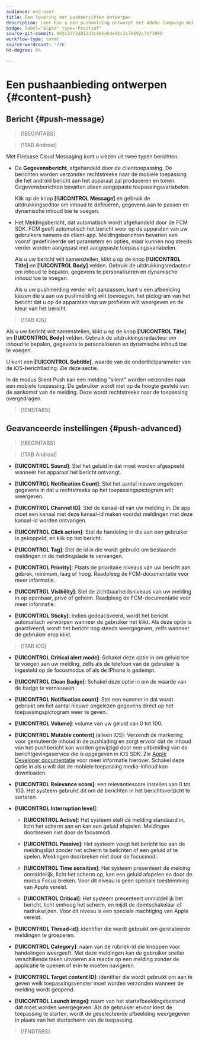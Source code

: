 ```yaml
---
audience: end-user
title: Een levering met pushberichten ontwerpen
description: Leer hoe u een pushmelding ontwerpt met Adobe Campaign Web
badge: label="Alpha" type="Positief"
source-git-commit: 965c2d72d81233c98beb4e4bc3c76692c7bf3990
workflow-type: tm+mt
source-wordcount: '726'
ht-degree: 6%

---
```


# Een pushaanbieding ontwerpen {#content-push}

## Bericht {#push-message}

>[!BEGINTABS]

>[!TAB Android]

Met Firebase Cloud Messaging kunt u kiezen uit twee typen berichten:

* De **Gegevensbericht**, afgehandeld door de clienttoepassing. De berichten worden verzonden rechtstreeks naar de mobiele toepassing die het android bericht aan het apparaat zal produceren en tonen. Gegevensberichten bevatten alleen aangepaste toepassingsvariabelen.

   Klik op de knop **[!UICONTROL Message]** en gebruik de uitdrukkingseditor om inhoud te definiëren, gegevens aan te passen en dynamische inhoud toe te voegen.

* Het Meldingsbericht, dat automatisch wordt afgehandeld door de FCM SDK. FCM geeft automatisch het bericht weer op de apparaten van uw gebruikers namens de client-app. Meldingsberichten bevatten een vooraf gedefinieerde set parameters en opties, maar kunnen nog steeds verder worden aangepast met aangepaste toepassingsvariabelen.

   Als u uw bericht wilt samenstellen, klikt u op de knop **[!UICONTROL Title]** en **[!UICONTROL Body]** velden. Gebruik de uitdrukkingsredacteur om inhoud te bepalen, gegevens te personaliseren en dynamische inhoud toe te voegen.

   Als u uw pushmelding verder wilt aanpassen, kunt u een afbeelding kiezen die u aan uw pushmelding wilt toevoegen, het pictogram van het bericht dat u op de apparaten van uw profielen wilt weergeven en de kleur van het bericht.

>[!TAB iOS]

Als u uw bericht wilt samenstellen, klikt u op de knop **[!UICONTROL Title]** en **[!UICONTROL Body]** velden. Gebruik de uitdrukkingsredacteur om inhoud te bepalen, gegevens te personaliseren en dynamische inhoud toe te voegen.

U kunt een **[!UICONTROL Subtitle]**, waarde van de ondertitelparameter van de iOS-berichtlading. Zie deze sectie.

In de modus Silent Push kan een melding &quot;silent&quot; worden verzonden naar een mobiele toepassing. De gebruiker wordt niet op de hoogte gesteld van de aankomst van de melding. Deze wordt rechtstreeks naar de toepassing overgedragen.

>[!ENDTABS]

## Geavanceerde instellingen {#push-advanced}

>[!BEGINTABS]

>[!TAB Android]

* **[!UICONTROL Sound]**: Stel het geluid in dat moet worden afgespeeld wanneer het apparaat het bericht ontvangt.

* **[!UICONTROL Notification Count]**: Stel het aantal nieuwe ongelezen gegevens in dat u rechtstreeks op het toepassingspictogram wilt weergeven.

* **[!UICONTROL Channel ID]**: Stel de kanaal-id van uw melding in. De app moet een kanaal met deze kanaal-id maken voordat meldingen met deze kanaal-id worden ontvangen.

* **[!UICONTROL Click action]**: Stel de handeling in die aan een gebruiker is gekoppeld, en klik op het bericht.

* **[!UICONTROL Tag]**: Stel de id in die wordt gebruikt om bestaande meldingen in de meldingslade te vervangen.

* **[!UICONTROL Priority]**: Plaats de prioritaire niveaus van uw bericht aan gebrek, minimum, laag of hoog. Raadpleeg de FCM-documentatie voor meer informatie.

* **[!UICONTROL Visibility]**: Stel de zichtbaarheidsniveaus van uw melding in op openbaar, privé of geheim. Raadpleeg de FCM-documentatie voor meer informatie.

* **[!UICONTROL Sticky]**: Indien gedeactiveerd, wordt het bericht automatisch verworpen wanneer de gebruiker het klikt. Als deze optie is geactiveerd, wordt het bericht nog steeds weergegeven, zelfs wanneer de gebruiker erop klikt.

>[!TAB iOS]

* **[!UICONTROL Critical alert mode]**: Schakel deze optie in om geluid toe te voegen aan uw melding, zelfs als de telefoon van de gebruiker is ingesteld op de focusmodus of als de iPhone is gedempt.

* **[!UICONTROL Clean Badge]**: Schakel deze optie in om de waarde van de badge te vernieuwen.

* **[!UICONTROL Notification count]**: Stel een nummer in dat wordt gebruikt om het aantal nieuwe ongelezen gegevens direct op het toepassingspictogram weer te geven.

* **[!UICONTROL Volume]**: volume van uw geluid van 0 tot 100.

* **[!UICONTROL Mutable content]** (alleen iOS): Verzendt de markering voor gemuteerde inhoud in de pushlading en zorgt ervoor dat de inhoud van het pushbericht kan worden gewijzigd door een uitbreiding van de berichtgevingsservice die is opgegeven in iOS SDK. Zie [Apple Developer documentatie](https://developer.apple.com/library/content/documentation/NetworkingInternet/Conceptual/RemoteNotificationsPG/ModifyingNotifications.html) voor meer informatie hierover. Schakel deze optie in als u wilt dat de mobiele toepassing media-inhoud kan downloaden.

* **[!UICONTROL Relevance score]**: een relevantiescore instellen van 0 tot 100. Het systeem gebruikt dit om de berichten in het berichtoverzicht te sorteren.

* **[!UICONTROL Interruption level]**:

   * **[!UICONTROL Active]**: Het systeem stelt de melding standaard in, licht het scherm aan en kan een geluid afspelen. Meldingen doorbreken niet door de focusmodi.

   * **[!UICONTROL Passive]**: Het systeem voegt het bericht toe aan de meldingslijst zonder het scherm te belichten of een geluid af te spelen. Meldingen doorbreken niet door de focusmodi.

   * **[!UICONTROL Time sensitive]**: Het systeem presenteert de melding onmiddellijk, licht het scherm op, kan een geluid afspelen en door de modus Focus breken. Voor dit niveau is geen speciale toestemming van Apple vereist.

   * **[!UICONTROL Critical]**: Het systeem presenteert onmiddellijk het bericht, licht omhoog het scherm, en mijdt de demtschakelaar of nadrukwijzen. Voor dit niveau is een speciale machtiging van Apple vereist.

* **[!UICONTROL Thread-id]**: identifier die wordt gebruikt om gerelateerde meldingen te groeperen.

* **[!UICONTROL Category]**: naam van de rubriek-id die knoppen voor handelingen weergeeft. Met deze meldingen kan de gebruiker sneller verschillende taken uitvoeren als reactie op een melding zonder de applicatie te openen of erin te moeten navigeren.

* **[!UICONTROL Target content ID]**: identifier die wordt gebruikt om aan te geven welk toepassingsvenster moet worden verzonden wanneer de melding wordt geopend.

* **[!UICONTROL Launch image]**: naam van het startafbeeldingsbestand dat moet worden weergegeven. Als de gebruiker ervoor kiest de toepassing te starten, wordt de geselecteerde afbeelding weergegeven in plaats van het startscherm van de toepassing.

>[!ENDTABS]

<!--Sounds must be included in the application and defined when the service is created. Refer to this section.-->



